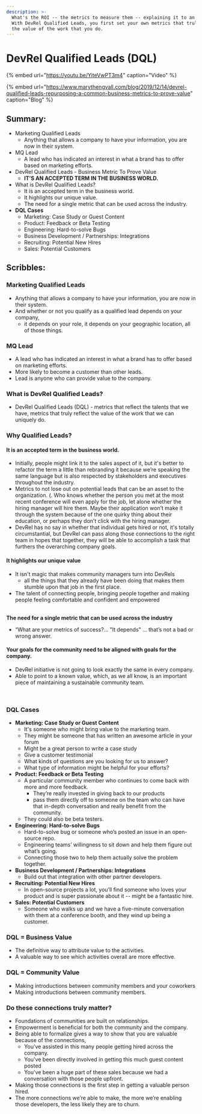 ```yaml
---
description: >-
  What's the ROI -- the metrics to measure them -- explaining it to an employee.
  With DevRel Qualified Leads, you first set your own metrics that truly reflect
  the value of the work that you do.
---
```


# DevRel Qualified Leads \(DQL\)



{% embed url="https://youtu.be/YiteVwPT3m4" caption="Video" %}

{% embed url="https://www.marythengvall.com/blog/2019/12/14/devrel-qualified-leads-repurposing-a-common-business-metrics-to-prove-value" caption="Blog" %}

## Summary:

* Marketing Qualified Leads
  * Anything that allows a company to have your information, you are now in their system.
* MQ Lead
  * A lead who has indicated an interest in what a brand has to offer based on marketing efforts. 
* DevRel Qualified Leads - Business Metric To Prove Value
  * **IT’S AN ACCEPTED TERM IN THE BUSINESS WORLD.**
* What is DevRel Qualified Leads? 
  * It is an accepted term in the business world.
  * It highlights our unique value.
  * The need for a single metric that can be used across the industry.
* **DQL Cases**
  * Marketing: Case Study or Guest Content
  * Product: Feedback or Beta Testing
  * Engineering: Hard-to-solve Bugs
  * Business Development / Partnerships: Integrations
  * Recruiting: Potential New Hires
  * Sales: Potential Customers

## Scribbles: 

### Marketing Qualified Leads

* Anything that allows a company to have your information, you are now in their system.
* And whether or not you qualify as a qualified lead depends on your company, 
  * it depends on your role, it depends on your geographic location, all of those things.

### MQ Lead

* A lead who has indicated an interest in what a brand has to offer based on marketing efforts. 
* More likely to become a customer than other leads. 
* Lead is anyone who can provide value to the company.

### What is DevRel Qualified Leads? 

* DevRel Qualified Leads \(DQL\) - metrics that reflect the talents that we have, metrics that truly reflect the value of the work that we can uniquely do.

### Why Qualified Leads? 

#### It is an accepted term in the business world.

* Initially, people might link it to the sales aspect of it, but it's better to refactor the term a little than rebranding it because we’re speaking the same language but is also respected by stakeholders and executives throughout the industry. 
* Metrics to not lose out on potential leads that can be an asset to the organization. \(. Who knows whether the person you met at the most recent conference will even apply for the job, let alone whether the hiring manager will hire them. Maybe their application won’t make it through the system because of the one quirky thing about their education, or perhaps they don’t click with the hiring manager. 
* DevRel has no say in whether that individual gets hired or not, it's totally circumstantial, but DevRel can pass along those connections to the right team in hopes that together, they will be able to accomplish a task that furthers the overarching company goals.



#### It highlights our unique value

* It isn't magic that makes community managers turn into DevRels
  * all the things that they already have been doing that makes them stumble upon that job in the first place.
* The talent of connecting people, bringing people together and making people feeling comfortable and confident and empowered

‌  
**The need for a single metric that can be used across the industry**

* “What are your metrics of success?... "It depends" ... that’s not a bad or wrong answer.

#### Your goals for the community need to be aligned with goals for the company.

* DevRel initiative is not going to look exactly the same in every company.
* Able to point to a known value, which, as we all know, is an important piece of maintaining a sustainable community team.

‌

### DQL Cases

* **Marketing: Case Study or Guest Content**
  * It's someone who might bring value to the marketing team.
  * They might be someone that has written an awesome article in your forum
  * Might be a great person to write a case study
  *  Give a customer testimonial
  *  What kinds of questions are you looking for us to answer?
  * What type of information might be helpful for your efforts?
* **Product: Feedback or Beta Testing**
  * A particular community member who continues to come back with more and more feedback.
    * They’re really invested in giving back to our products
    * pass them directly off to someone on the team who can have that in-depth conversation and really benefit from the community.
  * They could also be beta testers.
* **Engineering: Hard-to-solve Bugs**
  *  Hard-to-solve bug or someone who’s posted an issue in an open-source repo.
    * Engineering teams’ willingness to sit down and help them figure out what’s going.
  * Connecting those two to help them actually solve the problem together.
* **Business Development / Partnerships: Integrations**
  *  Build out that integration with other partner developers.
* **Recruiting: Potential New Hires**
  * In open-source projects a lot, you’ll find someone who loves your product and is super passionate about it -- might be a fantastic hire. 
* **Sales: Potential Customers**
  * Someone who walks up and we have a five-minute conversation with them at a conference booth, and they wind up being a customer.

### DQL = Business Value

* The definitive way to attribute value to the activities.
* A valuable way to see which activities overall are more effective.

### DQL = Community Value

* Making introductions between community members and your coworkers
* Making introductions between community members.

### Do these connections truly matter?

* Foundations of communities are built on relationships.
* Empowerment is beneficial for both the community and the company.
* Being able to formalize gives a way to show that you are valuable because of the connections, 
  * You’ve assisted in this many people getting hired across the company. 
  * You've been directly involved in getting this much guest content posted
  * You've been a huge part of these sales because we had a conversation with those people upfront. 
* Making those connections is the first step in getting a valuable person hired.
* The more connections we’re able to make, the more we’re enabling those developers, the less likely they are to churn. 

